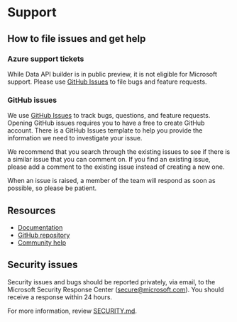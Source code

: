 # Support

## How to file issues and get help

### Azure support tickets

While Data API builder is in public preview, it is not eligible for Microsoft support. Please use [GitHub Issues](https://github.com/Azure/data-api-builder/issues) to file bugs and feature requests.

### GitHub issues

We use [GitHub Issues](https://github.com/azure/data-api-builder/issues) to track bugs, questions, and feature requests. Opening GitHub issues requires you to have a free to create GitHub account. There is a GitHub Issues template to help you provide the information we need to investigate your issue.

We recommend that you search through the existing issues to see if there is a similar issue that you can comment on. If you find an existing issue, please add a comment to the existing issue instead of creating a new one.

When an issue is raised, a member of the team will respond as soon as possible, so please be patient.

## Resources

- [Documentation](https://go.microsoft.com/fwlink/?linkid=2224253)
- [GitHub repository](https://github.com/azure/data-api-builder)
- [Community help](https://github.com/azure/data-api-builder/discussions)

## Security issues

Security issues and bugs should be reported privately, via email, to the Microsoft Security Response Center (<secure@microsoft.com>). You should receive a response within 24 hours.

For more information, review [SECURITY.md](SECURITY.md).
